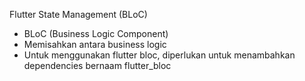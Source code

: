 Flutter State Management (BLoC)

- BLoC (Business Logic Component)
- Memisahkan antara business logic
- Untuk menggunakan flutter bloc, diperlukan untuk menambahkan dependencies bernaam flutter_bloc